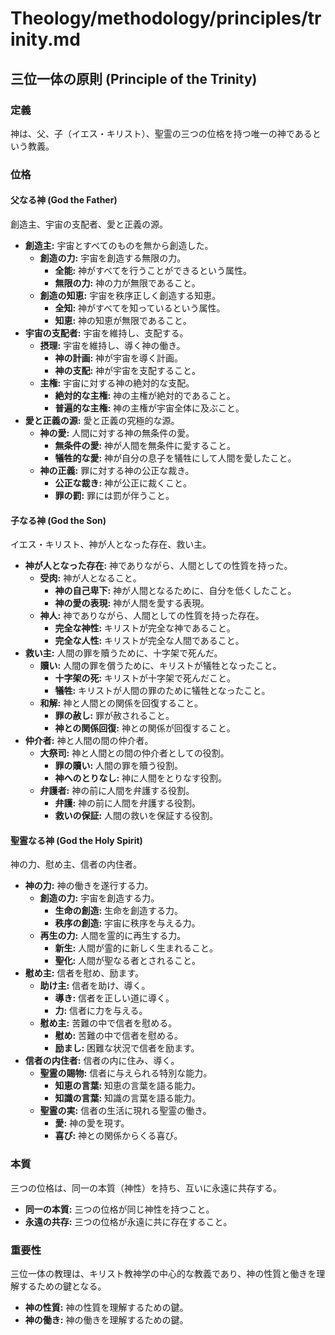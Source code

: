 # Theology/methodology/principles/trinity.md

## 三位一体の原則 (Principle of the Trinity)

### 定義
神は、父、子（イエス・キリスト）、聖霊の三つの位格を持つ唯一の神であるという教義。

### 位格

#### 父なる神 (God the Father)
創造主、宇宙の支配者、愛と正義の源。

- **創造主:** 宇宙とすべてのものを無から創造した。
    - **創造の力:** 宇宙を創造する無限の力。
        - **全能:** 神がすべてを行うことができるという属性。
        - **無限の力:** 神の力が無限であること。
    - **創造の知恵:** 宇宙を秩序正しく創造する知恵。
        - **全知:** 神がすべてを知っているという属性。
        - **知恵:** 神の知恵が無限であること。
- **宇宙の支配者:** 宇宙を維持し、支配する。
    - **摂理:** 宇宙を維持し、導く神の働き。
        - **神の計画:** 神が宇宙を導く計画。
        - **神の支配:** 神が宇宙を支配すること。
    - **主権:** 宇宙に対する神の絶対的な支配。
        - **絶対的な主権:** 神の主権が絶対的であること。
        - **普遍的な主権:** 神の主権が宇宙全体に及ぶこと。
- **愛と正義の源:** 愛と正義の究極的な源。
    - **神の愛:** 人間に対する神の無条件の愛。
        - **無条件の愛:** 神が人間を無条件に愛すること。
        - **犠牲的な愛:** 神が自分の息子を犠牲にして人間を愛したこと。
    - **神の正義:** 罪に対する神の公正な裁き。
        - **公正な裁き:** 神が公正に裁くこと。
        - **罪の罰:** 罪には罰が伴うこと。

#### 子なる神 (God the Son)
イエス・キリスト、神が人となった存在、救い主。

- **神が人となった存在:** 神でありながら、人間としての性質を持った。
    - **受肉:** 神が人となること。
        - **神の自己卑下:** 神が人間となるために、自分を低くしたこと。
        - **神の愛の表現:** 神が人間を愛する表現。
    - **神人:** 神でありながら、人間としての性質を持った存在。
        - **完全な神性:** キリストが完全な神であること。
        - **完全な人性:** キリストが完全な人間であること。
- **救い主:** 人間の罪を贖うために、十字架で死んだ。
    - **贖い:** 人間の罪を償うために、キリストが犠牲となったこと。
        - **十字架の死:** キリストが十字架で死んだこと。
        - **犠牲:** キリストが人間の罪のために犠牲となったこと。
    - **和解:** 神と人間との関係を回復すること。
        - **罪の赦し:** 罪が赦されること。
        - **神との関係回復:** 神との関係が回復すること。
- **仲介者:** 神と人間の間の仲介者。
    - **大祭司:** 神と人間との間の仲介者としての役割。
        - **罪の贖い:** 人間の罪を贖う役割。
        - **神へのとりなし:** 神に人間をとりなす役割。
    - **弁護者:** 神の前に人間を弁護する役割。
        - **弁護:** 神の前に人間を弁護する役割。
        - **救いの保証:** 人間の救いを保証する役割。

#### 聖霊なる神 (God the Holy Spirit)
神の力、慰め主、信者の内住者。

- **神の力:** 神の働きを遂行する力。
    - **創造の力:** 宇宙を創造する力。
        - **生命の創造:** 生命を創造する力。
        - **秩序の創造:** 宇宙に秩序を与える力。
    - **再生の力:** 人間を霊的に再生する力。
        - **新生:** 人間が霊的に新しく生まれること。
        - **聖化:** 人間が聖なる者とされること。
- **慰め主:** 信者を慰め、励ます。
    - **助け主:** 信者を助け、導く。
        - **導き:** 信者を正しい道に導く。
        - **力:** 信者に力を与える。
    - **慰め主:** 苦難の中で信者を慰める。
        - **慰め:** 苦難の中で信者を慰める。
        - **励まし:** 困難な状況で信者を励ます。
- **信者の内住者:** 信者の内に住み、導く。
    - **聖霊の賜物:** 信者に与えられる特別な能力。
        - **知恵の言葉:** 知恵の言葉を語る能力。
        - **知識の言葉:** 知識の言葉を語る能力。
    - **聖霊の実:** 信者の生活に現れる聖霊の働き。
        - **愛:** 神の愛を現す。
        - **喜び:** 神との関係からくる喜び。

### 本質
三つの位格は、同一の本質（神性）を持ち、互いに永遠に共存する。

- **同一の本質:** 三つの位格が同じ神性を持つこと。
- **永遠の共存:** 三つの位格が永遠に共に存在すること。

### 重要性
三位一体の教理は、キリスト教神学の中心的な教義であり、神の性質と働きを理解するための鍵となる。

- **神の性質:** 神の性質を理解するための鍵。
- **神の働き:** 神の働きを理解するための鍵。